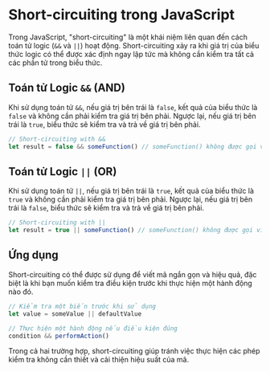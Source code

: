# Short-circuiting trong JavaScript

Trong JavaScript, "short-circuiting" là một khái niệm liên quan đến cách toán tử logic (`&&` và `||`) hoạt động. Short-circuiting xảy ra khi giá trị của biểu thức logic có thể được xác định ngay lập tức mà không cần kiểm tra tất cả các phần tử trong biểu thức.

## Toán tử Logic `&&` (AND)

Khi sử dụng toán tử `&&`, nếu giá trị bên trái là `false`, kết quả của biểu thức là `false` và không cần phải kiểm tra giá trị bên phải. Ngược lại, nếu giá trị bên trái là `true`, biểu thức sẽ kiểm tra và trả về giá trị bên phải.

```javascript
// Short-circuiting with &&
let result = false && someFunction() // someFunction() không được gọi vì false && anything luôn là false
```

## Toán tử Logic `||` (OR)

Khi sử dụng toán tử `||`, nếu giá trị bên trái là `true`, kết quả của biểu thức là `true` và không cần phải kiểm tra giá trị bên phải. Ngược lại, nếu giá trị bên trái là `false`, biểu thức sẽ kiểm tra và trả về giá trị bên phải.

```js
// Short-circuiting with ||
let result = true || someFunction() // someFunction() không được gọi vì true || anything luôn là true
```

## Ứng dụng

Short-circuiting có thể được sử dụng để viết mã ngắn gọn và hiệu quả, đặc biệt là khi bạn muốn kiểm tra điều kiện trước khi thực hiện một hành động nào đó.

```js
// Kiểm tra một biến trước khi sử dụng
let value = someValue || defaultValue

// Thực hiện một hành động nếu điều kiện đúng
condition && performAction()
```

Trong cả hai trường hợp, short-circuiting giúp tránh việc thực hiện các phép kiểm tra không cần thiết và cải thiện hiệu suất của mã.
